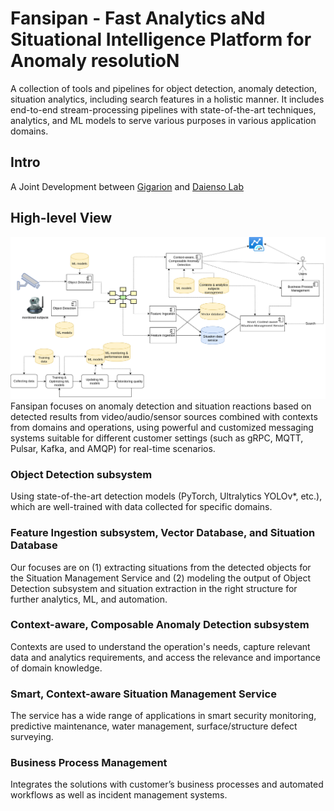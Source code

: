 # Fansipan - Fast Analytics aNd Situational Intelligence Platform for Anomaly resolutioN
A collection of tools and pipelines for object detection, anomaly detection, situation analytics, including search features in a holistic manner. It includes end-to-end stream-processing pipelines with state-of-the-art techniques, analytics, and ML models to serve various purposes in various application domains.
## Intro
A Joint Development between [Gigarion](https://gigarion.com/) and [Daienso Lab](https://www.daienso.com/)

## High-level View
![Fansipan](docs/figs/EnsoRion_detection-proposal.png)
Fansipan focuses on anomaly detection and situation reactions based on detected results from video/audio/sensor sources combined with contexts from domains and operations, using powerful and customized messaging systems suitable for different customer settings (such as gRPC, MQTT, Pulsar, Kafka, and AMQP) for real-time scenarios.

### Object Detection subsystem
Using state-of-the-art detection models (PyTorch, Ultralytics YOLOv*, etc.), which are well-trained with data collected for specific domains.

### Feature Ingestion subsystem, Vector Database, and Situation Database
Our focuses are on (1) extracting situations from the detected objects for the Situation Management Service and (2) modeling the output of Object Detection subsystem and situation extraction in the right structure for further analytics, ML, and automation.

### Context-aware, Composable Anomaly Detection subsystem
Contexts are used to understand the operation's needs, capture relevant data and analytics requirements, and access the relevance and importance of domain knowledge.

### Smart, Context-aware Situation Management Service
The service has a wide range of applications in smart security monitoring, predictive maintenance, water management, surface/structure defect surveying.

### Business Process Management
Integrates the solutions with customer’s business processes and automated workflows as well as incident management systems.